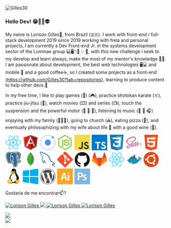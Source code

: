 <p align = "left">
<img src = "https://komarev.com/ghpvc/?username=Gilles30" alt = "Gilles30" />
  

### Hello Dev! 😁🖖🏻👽

My name is Lorison Gilles🚀, from Brazil (🇧🇷). I work with front-end / full-stack development 2019 since 2019 working with frela and personal projects, I am currently a Dev Front-end Jr. in the systems development sector of the Luminae group 💻🖥🖱🔭 💡 🔌, with this new challenge i seek to my develop and learn always, make the most of my mentor's knowledge 🏪🏬. I am passionate about development, the best web technologies 🖥️💻 and mobile 📱 and a good coffee☕, so I created some projects as a front-end (https://github.com/Gilles30?tab=repositories), learning to produce content to help other devs.💬


In my free time, I like to play games (👾) (🎮), practice shotokan karate (☠️), practice jiu-jitsu (👻), watch movies (🎞️) and series (📺), touch the suspension and the powerful motor (🚗 💨 🚓), listening to music (🎵 🎻 🎧) enjoying with my family (👨‍👩‍👦), going to church (⛪), eating pizza (🍕), and eventually philosophizing with my wife about life 🏡 with a good wine (🍷).

<p align="left">

<img src="./img/react-original.svg" alt="react" width="50" height="50"/>
<img src="./img/angularjs-original.svg" alt="angularjs" width="50" height="50"/>
<img src="./img/ionic-original.svg" alt="ionic" width="50" height="50"/>
<img src="./img/nodejs-original.svg" alt="nodejs" width="50" height="50"/>
<img src="./img/javascript-original.svg" alt="javascript" width="50" height="50"/>
<img src="./img/typescript-original.svg" alt="typescript" width="50" height="50"/>
<img src="./img/css3-original.svg" alt="css3"  width="50" height="50"/>
<img src="./img/sass-original.svg" alt="sass"  width="50" height="50"/>
<img src="./img/html5-original.svg" alt="html5"  width="50" height="50"/>
<img src="./img/postgresql-original.svg" alt="postgresql" width="50" height="50"/>
<img src="./img/mongodb-original.svg" alt="mongodb" width="50" height="50"/>
<img src="./img/mysql-original.svg" alt="mysql" width="50" height="50"/>
<img src="./img/git-original.svg" alt="git" width="50" height="50"/>
<img src="./img/github-original.svg" alt="github" width="50" height="50"/>
<img src="./img/gitlab-original.svg" alt="gitlab" width="50" height="50"/>
<img src="./img/react-original.svg" alt="rectnative" width="50" height="50"/>
<img src="./img/docker-original.svg" alt="docker" width="50" height="50"/>
<img src="./img/ubuntu-plain.svg" alt="ubuntu" width="50" height="50"/>
<img src="./img/linux-original.svg" alt="linux" width="50" height="50"/>
<img src="./img/windows8-original.svg" alt="windows10" width="50" height="50"/>
<img src="./img/wordpress-plain.svg" alt="wordpress" width="50" height="50"/>
<img src="./img/illustrator-plain.svg" alt="illustrator" width="50" height="50"/>
<img src="./img/photoshop-plain.svg" alt="photoshop" width="50" height="50"/>

</p>

Gostaria de me encontrar📫?
<p align="left">	
  <a href="https://www.linkedin.com/in/lorison-gilles/">
      <img alt="Lorison Gilles" src="https://img.shields.io/badge/-LorisonGilles-8257E5?style=flat&logo=Linkedin&logoColor=white" />
  </a>
  <a aria-label="Completed" href="https://app.rocketseat.com.br/me/lorison-gilles-02226">
    <img src="https://img.shields.io/badge/Profile%20RocketSeat-GoStack%2013.0-8257E5?logo=data:image/png;base64,iVBORw0KGgoAAAANSUhEUgAAABAAAAAQCAMAAAAoLQ9TAAAALVBMVEVHcExxWsF0XMJzXMJxWcFsUsD///9jRrzY0u6Xh9Gsn9n39fyMecy0qd2bjNJWBT0WAAAABHRSTlMA2Do606wF2QAAAGlJREFUGJVdj1cWwCAIBLEsRU3uf9xobDH8+GZwUYi8i6ucJwrxKE+7D0G9Q4vlYqtmCSjndr4CgCgzlyFgfKfKCVO0LrPKjmiqMxGXkJwNnXskqWG+1oSM+BSwD8f29YLNjvx/OQrn+g99oQSoNmt3PgAAAABJRU5ErkJggg=="></img>
  </a>
  <a href="Https://api.whatsapp.com/send?phone=55+11+959409168&text=Hello!">
      <img alt="Lorison Gilles" src="https://img.shields.io/badge/-Whatsapp-4CA143?style=flat-square&labelColor=4CA143&logo=whatsapp&logoColor=white&link" />
  </a>
  <a href="mailto: lorison.gilles @ gmail. com">
      <img alt="Lorison Gilles" src="https://img.shields.io/badge/-lorison.gilles@gmail.com-c14438?style=flat-square&logo=Gmail&logoColor=white&link=mailto:lorison.gilles@gmail.com" />
</p>
<div>
  <p>
  <a>
    <img width = "480px" align = "left" src = "https://github-readme-stats.vercel.app/api/?username=gilles30&theme=material-palenight&show_icons=true&include_all_commits=true&count_private=issues" / >
  </a> 
  <a>
    <img width = "300px" align = "left" src = "https://github-readme-stats.vercel.app/api/top-langs/?username=gilles30&layout=compact&theme=material-palenight" />
  </a>
  </p>
</div>

